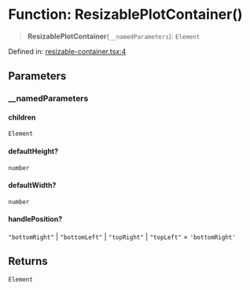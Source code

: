 # Function: ResizablePlotContainer()

> **ResizablePlotContainer**(`__namedParameters`): `Element`

Defined in: [resizable-container.tsx:4](https://github.com/GeoDaCenter/openassistant/blob/7dec66552ed2da789768e26aca21ecb2918b5d3b/packages/common/src/resizable-container.tsx#L4)

## Parameters

### \_\_namedParameters

#### children

`Element`

#### defaultHeight?

`number`

#### defaultWidth?

`number`

#### handlePosition?

`"bottomRight"` \| `"bottomLeft"` \| `"topRight"` \| `"topLeft"` = `'bottomRight'`

## Returns

`Element`
